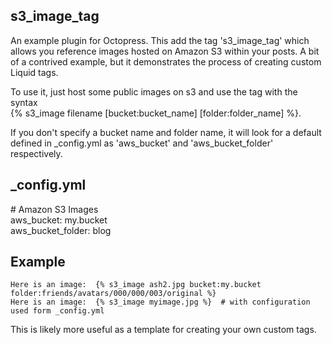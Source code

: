 s3_image_tag
------------

An example plugin for Octopress.  This add the tag 's3_image_tag' which allows you reference images hosted on Amazon S3 within your posts.  A bit of a contrived example, but it demonstrates the process of creating custom Liquid tags.

To use it, just host some public images on s3 and use the tag with the syntax    
    {% s3_image filename [bucket:bucket_name] [folder:folder_name] %}.

If you don't specify a bucket name and folder name, it will look for a default defined in _config.yml as 'aws_bucket' and 'aws_bucket_folder' respectively.

_config.yml
-----------
\# Amazon S3 Images  
aws_bucket: my.bucket   
aws_bucket_folder: blog   

Example
-------
    Here is an image:  {% s3_image ash2.jpg bucket:my.bucket folder:friends/avatars/000/000/003/original %}  
    Here is an image:  {% s3_image myimage.jpg %}  # with configuration used form _config.yml	


This is likely more useful as a template for creating your own custom tags.
